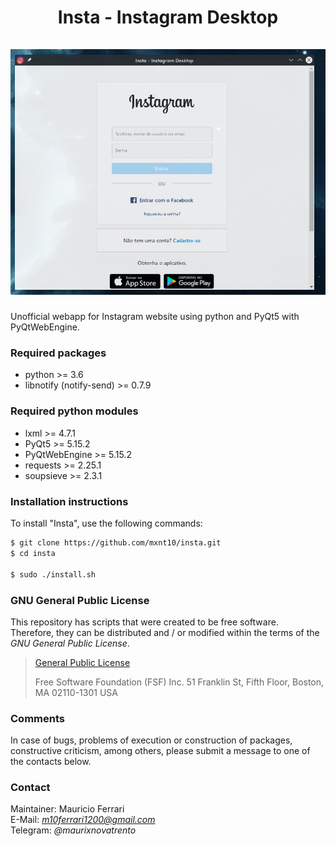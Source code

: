 <h1 align="center">
    Insta - Instagram Desktop
    <br/><br/>
    <a><img src="https://raw.githubusercontent.com/mxnt10/insta/master/common/preview.png"></a>
</h1>

Unofficial webapp for Instagram website using python and PyQt5 with PyQtWebEngine.

### Required packages

- python >= 3.6
- libnotify (notify-send) >= 0.7.9

### Required python modules

- lxml >= 4.7.1
- PyQt5 >= 5.15.2
- PyQtWebEngine >= 5.15.2
- requests >= 2.25.1
- soupsieve >= 2.3.1

### Installation instructions

To install "Insta", use the following commands:
```sh
$ git clone https://github.com/mxnt10/insta.git
$ cd insta

$ sudo ./install.sh
```

### GNU General Public License

This repository has scripts that were created to be free software.<br/>
Therefore, they can be distributed and / or modified within the terms of the *GNU General Public License*.

>[General Public License](https://pt.wikipedia.org/wiki/GNU_General_Public_License)
>
>Free Software Foundation (FSF) Inc. 51 Franklin St, Fifth Floor, Boston, MA 02110-1301 USA

### Comments

In case of bugs, problems of execution or construction of packages, constructive criticism, among others,
please submit a message to one of the contacts below.

### Contact

Maintainer: Mauricio Ferrari<br/>
E-Mail: *m10ferrari1200@gmail.com*<br/>
Telegram: *@maurixnovatrento*<br/>

